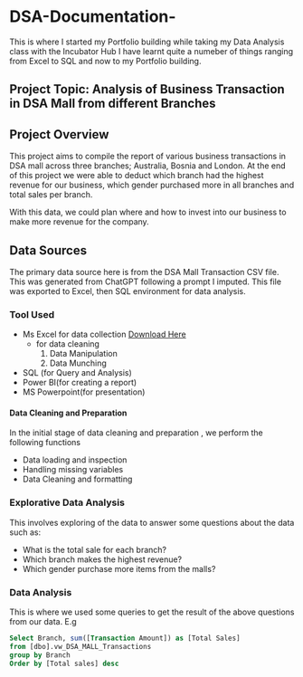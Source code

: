 # DSA-Documentation-
This is where I started my Portfolio building while taking my Data Analysis class with the Incubator Hub
I have learnt quite a numeber of things ranging from Excel to SQL and now to my Portfolio building.

## Project Topic: Analysis of Business Transaction in DSA Mall from different Branches

## Project Overview

This project aims to compile the report of various business transactions in DSA mall across three branches; Australia, Bosnia and London. At the end of this project we were able to deduct which branch had the highest revenue for our business, which gender purchased more in all branches and total sales per branch.

With this data, we could plan where and how to invest into our business to make more revenue for the company.

## Data Sources
The primary data source here is from the DSA Mall Transaction CSV file. This was generated from ChatGPT following a prompt I imputed. This file was exported to Excel, then SQL environment for data analysis.

### Tool Used

- Ms Excel for data collection [Download Here](https://www.microsoft.com)
   - for data cleaning
     1. Data Manipulation
     2. Data Munching
- SQL (for Query and Analysis)
- Power BI(for creating a report)
- MS Powerpoint(for presentation)

#### Data Cleaning and Preparation
In the initial stage of data cleaning and preparation , we perform the following functions

- Data loading and inspection
- Handling missing variables
- Data Cleaning and formatting

### Explorative Data Analysis
This involves exploring of the data to answer some questions about the data such as:

- What is the total sale for each branch?
- Which branch makes the highest revenue?
- Which gender purchase more items from the malls?

### Data Analysis
This is where we used some queries to get the result of the above questions from our data.
E.g

```  SQL
Select Branch, sum([Transaction Amount]) as [Total Sales]
from [dbo].vw_DSA_MALL_Transactions
group by Branch
Order by [Total sales] desc








